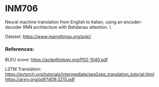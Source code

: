 # INM706
Neural machine translation from English to Italian, using an encoder-decoder RNN architecture with Bahdanau attention. \

Dataset:
https://www.manythings.org/anki/

### References:
BLEU score:
https://aclanthology.org/P02-1040.pdf

LSTM Translation: \
https://pytorch.org/tutorials/intermediate/seq2seq_translation_tutorial.html \
https://arxiv.org/pdf/1409.3215.pdf
